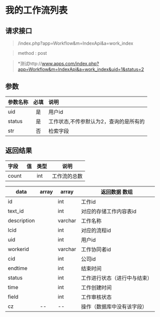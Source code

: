 # 我的工作流列表
## 请求接口 

> /index.php?app=Workflow&m=IndexApi&a=work_index

>  method : post

> *测试http://www.apps.com/index.php?app=Workflow&m=IndexApi&a=work_index&uid=1&status=2
## 参数

| 参数名称      |    必填 | 说明  |
| :-------- | :--------:| :-- |
|uid| 是| 用户id  |
| status| 是 | 工作状态,不传参默认为2，查询的是所有的|
| str|    否 | 检索字段|


## 返回结果
|字段 |  值| 类型 | 说明|
|:----|----|----|-----|
|count|  | int| 工作流的总数|

|data|array | array | 返回数据 数组|
|----|----|----|-----|
|id| |int|工作id|
|text_id||int|对应的存储工作内容表id|
|description||varchar|工作名称|
|lcid||int|对应的流程id|
|uid||int|用户id|
|workerid ||varchar|工作协同者id|
|cid|  |int|公司id|
|endtime|  |int|结束时间|
|status|  |int|工作进行状态（进行中与结束）|
|time|  |int|工作创建时间|
|field|  |int|工作审核状态|
|cz|--|--|操作（数据库中没有该字段）|

